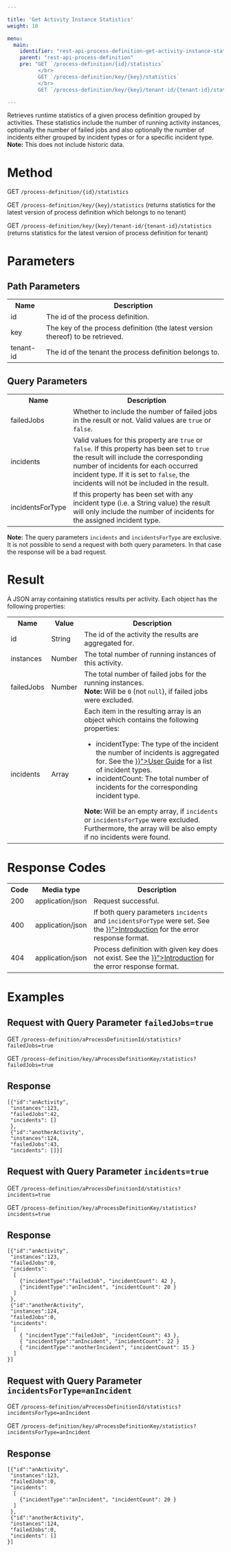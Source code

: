 ```yaml
---

title: 'Get Activity Instance Statistics'
weight: 10

menu:
  main:
    identifier: "rest-api-process-definition-get-activity-instance-statistics"
    parent: "rest-api-process-definition"
    pre: "GET `/process-definition/{id}/statistics`
          </br>
          GET `/process-definition/key/{key}/statistics`
          </br>
          GET `/process-definition/key/{key}/tenant-id/{tenant-id}/statistics`"

---
```



Retrieves runtime statistics of a given process definition grouped by activities.
These statistics include the number of running activity instances, optionally the number of failed jobs and also optionally the number of incidents either grouped by incident types or for a specific incident type.<br/>
__Note:__ This does not include historic data.


# Method

GET `/process-definition/{id}/statistics`

GET `/process-definition/key/{key}/statistics` (returns statistics for the latest version of process definition which belongs to no tenant)

GET `/process-definition/key/{key}/tenant-id/{tenant-id}/statistics` (returns statistics for the latest version of process definition for tenant)

# Parameters

## Path Parameters

<table class="table table-striped">
  <tr>
    <th>Name</th>
    <th>Description</th>
  </tr>
  <tr>
    <td>id</td>
    <td>The id of the process definition.</td>
  </tr>
  <tr>
    <td>key</td>
    <td>The key of the process definition (the latest version thereof) to be retrieved.</td>
  </tr>
  <tr>
    <td>tenant-id</td>
    <td>The id of the tenant the process definition belongs to.</td>
  </tr>
</table>


## Query Parameters

<table class="table table-striped">
  <tr>
    <th>Name</th>
    <th>Description</th>
  </tr>
  <tr>
    <td>failedJobs</td>
    <td>Whether to include the number of failed jobs in the result or not. Valid values are <code>true</code> or <code>false</code>.</td>
  </tr>
  <tr>
    <td>incidents</td>
    <td>Valid values for this property are <code>true</code> or <code>false</code>. If this property has been set to <code>true</code> the result will include the corresponding number of incidents for each occurred incident type. If it is set to <code>false</code>, the incidents will not be included in the result.</td>
  </tr>
  <tr>
    <td>incidentsForType</td>
    <td>If this property has been set with any incident type (i.e. a String value) the result will only include the number of incidents for the assigned incident type.</td>
  </tr>
</table>

__Note:__ The query parameters `incidents` and `incidentsForType` are exclusive. It is not possible to send a request with both query parameters. In that case the response will be a bad request.

# Result

A JSON array containing statistics results per activity.
Each object has the following properties:

<table class="table table-striped">
  <tr>
    <th>Name</th>
    <th>Value</th>
    <th>Description</th>
  </tr>
  <tr>
    <td>id</td>
    <td>String</td>
    <td>The id of the activity the results are aggregated for.</td>
  </tr>
  <tr>
    <td>instances</td>
    <td>Number</td>
    <td>The total number of running instances of this activity.</td>
  </tr>
  <tr>
    <td>failedJobs</td>
    <td>Number</td>
    <td>The total number of failed jobs for the running instances.<br/>
    <strong>Note:</strong> Will be <code>0</code> (not <code>null</code>), if failed jobs were excluded.</td>
  </tr>
  <tr>
    <td>incidents</td>
    <td>Array</td>
    <td>Each item in the resulting array is an object which contains the following properties:
        <ul>
          <li>incidentType: The type of the incident the number of incidents is aggregated for. See the <a href="{{< relref "user-guide/process-engine/incidents.md#incident-types" >}}">User Guide</a> for a list of incident types.</li>
          <li>incidentCount: The total number of incidents for the corresponding incident type.</li>
        </ul>
        <strong>Note:</strong> Will be an empty array, if <code>incidents</code> or <code>incidentsForType</code> were excluded. Furthermore, the array will be also empty if no incidents were found.
    </td>
  </tr>
</table>


# Response Codes

<table class="table table-striped">
  <tr>
    <th>Code</th>
    <th>Media type</th>
    <th>Description</th>
  </tr>
  <tr>
    <td>200</td>
    <td>application/json</td>
    <td>Request successful.</td>
  </tr>
  <tr>
    <td>400</td>
    <td>application/json</td>
    <td>If both query parameters <code>incidents</code> and <code>incidentsForType</code> were set. See the <a href="{{< relref "reference/rest/overview/index.md#error-handling" >}}">Introduction</a> for the error response format.</td>
  </tr>
  <tr>
    <td>404</td>
    <td>application/json</td>
    <td>Process definition with given key does not exist. See the <a href="{{< relref "reference/rest/overview/index.md#error-handling" >}}">Introduction</a> for the error response format.</td>
  </tr>
</table>


# Examples

## Request with Query Parameter `failedJobs=true`

<!-- TODO: Insert a 'real' example -->
GET `/process-definition/aProcessDefinitionId/statistics?failedJobs=true`

GET `/process-definition/key/aProcessDefinitionKey/statistics?failedJobs=true`

## Response

    [{"id":"anActivity",
     "instances":123,
     "failedJobs":42,
     "incidents": []
     },
     {"id":"anotherActivity",
     "instances":124,
     "failedJobs":43,
     "incidents": []}]

## Request with Query Parameter `incidents=true`

<!-- TODO: Insert a 'real' example -->
GET `/process-definition/aProcessDefinitionId/statistics?incidents=true`

GET `/process-definition/key/aProcessDefinitionKey/statistics?incidents=true`

## Response

    [{"id":"anActivity",
     "instances":123,
     "failedJobs":0,
     "incidents":
      [
        {"incidentType":"failedJob", "incidentCount": 42 },
        {"incidentType":"anIncident", "incidentCount": 20 }
      ]
     },
     {"id":"anotherActivity",
     "instances":124,
     "failedJobs":0,
     "incidents":
      [
        { "incidentType":"failedJob", "incidentCount": 43 },
        { "incidentType":"anIncident", "incidentCount": 22 }
        { "incidentType":"anotherIncident", "incidentCount": 15 }
      ]
    }]

## Request with Query Parameter `incidentsForType=anIncident`

<!-- TODO: Insert a 'real' example -->
GET `/process-definition/aProcessDefinitionId/statistics?incidentsForType=anIncident`

GET `/process-definition/key/aProcessDefinitionKey/statistics?incidentsForType=anIncident`

## Response

    [{"id":"anActivity",
     "instances":123,
     "failedJobs":0,
     "incidents":
      [
        {"incidentType":"anIncident", "incidentCount": 20 }
      ]
     },
     {"id":"anotherActivity",
     "instances":124,
     "failedJobs":0,
     "incidents": []
    }]

